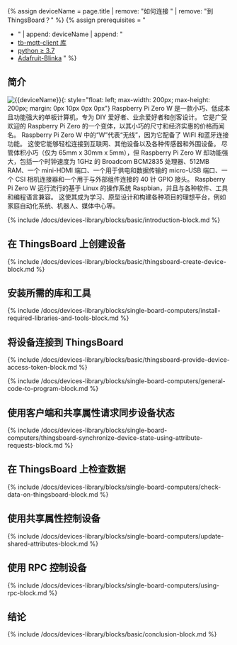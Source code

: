 {% assign deviceName = page.title | remove: "如何连接 " | remove: "到 ThingsBoard？" %}
{% assign prerequisites = "
- " | append: deviceName | append: "
- [tb-mqtt-client 库](https://pypi.org/project/tb-mqtt-client/)
- [python ≥ 3.7](https://www.python.org/)
- [Adafruit-Blinka](https://pypi.org/project/Adafruit-Blinka/) "
 %}

## 简介

![{{deviceName}}](/images/devices-library/{{page.deviceImageFileName}}){: style="float: left; max-width: 200px; max-height: 200px; margin: 0px 10px 0px 0px"}
Raspberry Pi Zero W 是一款小巧、低成本且功能强大的单板计算机，专为 DIY 爱好者、业余爱好者和创客设计。
它是广受欢迎的 Raspberry Pi Zero 的一个变体，以其小巧的尺寸和经济实惠的价格而闻名。
Raspberry Pi Zero W 中的“W”代表“无线”，因为它配备了 WIFI 和蓝牙连接功能。
这使它能够轻松连接到互联网、其他设备以及各种传感器和外围设备。
尽管体积小巧（仅为 65mm x 30mm x 5mm），但 Raspberry Pi Zero W 却功能强大，包括一个时钟速度为 1GHz 的 Broadcom BCM2835 处理器、512MB RAM、一个 mini-HDMI 端口、一个用于供电和数据传输的 micro-USB 端口、一个 CSI 相机连接器和一个用于与外部组件连接的 40 针 GPIO 接头。
Raspberry Pi Zero W 运行流行的基于 Linux 的操作系统 Raspbian，并且与各种软件、工具和编程语言兼容。
这使其成为学习、原型设计和构建各种项目的理想平台，例如家庭自动化系统、机器人、媒体中心等。

{% include /docs/devices-library/blocks/basic/introduction-block.md %}

## 在 ThingsBoard 上创建设备

{% include /docs/devices-library/blocks/basic/thingsboard-create-device-block.md %}

## 安装所需的库和工具

{% include /docs/devices-library/blocks/single-board-computers/install-required-libraries-and-tools-block.md %}

## 将设备连接到 ThingsBoard

{% include /docs/devices-library/blocks/basic/thingsboard-provide-device-access-token-block.md %}

{% include /docs/devices-library/blocks/single-board-computers/general-code-to-program-block.md %}

## 使用客户端和共享属性请求同步设备状态
{% include /docs/devices-library/blocks/single-board-computers/thingsboard-synchronize-device-state-using-attribute-requests-block.md %}

## 在 ThingsBoard 上检查数据

{% include /docs/devices-library/blocks/single-board-computers/check-data-on-thingsboard-block.md %}

## 使用共享属性控制设备

{% include /docs/devices-library/blocks/single-board-computers/update-shared-attributes-block.md %}

## 使用 RPC 控制设备

{% include /docs/devices-library/blocks/single-board-computers/using-rpc-block.md %}

## 结论

{% include /docs/devices-library/blocks/basic/conclusion-block.md %}